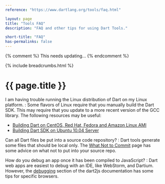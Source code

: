 ```yaml
---
reference: "https://www.dartlang.org/tools/faq.html"

layout: page
title: "Tools FAQ"
description: "FAQ and other tips for using Dart Tools."

short-title: "FAQ"
has-permalinks: false
---
```


{% comment %}
This needs updating...
{% endcomment %}

{% include breadcrumbs.html %}

# {{ page.title }}

I am having trouble running the Linux distribution of Dart on my Linux platform.
: Some flavors of Linux require that you manually build the Dart SDK.
  This may require that you update to a more recent version of
  the GCC library.
  The following resources may be useful:

  * [Building Dart on CentOS, Red Hat, Fedora and Amazon Linux AMI](https://github.com/dart-lang/sdk/wiki/Building-Dart-on-CentOS,-Red-Hat,-Fedora-and-Amazon-Linux-AMI)
  * [Building Dart SDK on Ubuntu 10.04 Server](https://github.com/dart-lang/sdk/wiki/Building-Dart-SDK-on-Ubuntu-10.04-Server)


Can all Dart files be put into a source code repository?
: Dart tools generate some files that should be local only.
  The [What Not to Commit](private-files.html) page
  has some advice on what not to put into your source repo.


How do you debug an app once it has been compiled to JavaScript?
: Dart web apps are easiest to debug with an IDE, like WebStorm,
  and Dartium. However,
  the [debugging](/tools/dart2js/#debugging)
  section of the dart2js documentation
  has some tips for specific browsers.

